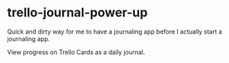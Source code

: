 # trello-journal-power-up

Quick and dirty way for me to have a journaling app before I actually start a journaling app.

View progress on Trello Cards as a daily journal.
